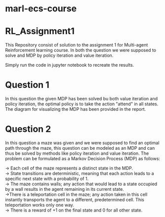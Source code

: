 # marl-ecs-course

# RL_Assignment1

This Repository consist of solution to the assignment 1 for Multi-agent Reinforcement learning course.
In both the question we were supposed to solve and MDP by policy iteration and value iteration.

Simply run the code in jupyter notebook to recreate the results.

# Question 1

In this question the given MDP has been solved bu both value iteration and policy iteration, the optimal policy is to take the action
"attend" in all states.
The diagram for visualizing the MDP has been provided in the report.

# Question 2

In this question a maze was given and we were supposed to find an optimal path through the maze, this question can be modeled as an MDP and can thus be solved by methods like policy iteration and value iteration.
The problem can be formulated as a Markov Decision Process (MDP) as follows:

-> Each cell of the maze represents a distinct state in the MDP.<br>
-> State transitions are deterministic, meaning that each action leads to a specific next state with a probability of 1.<br>
-> The maze contains walls; any action that would lead to a state occupied by a wall results in the agent remaining in its current state.<br>
->There is a teleportation cell in the maze; any action taken in this cell instantly transports the agent to a different, predetermined cell. This teleportation works only one way.<br>
-> There is a reward of +1 on the final state and 0 for all other state.
